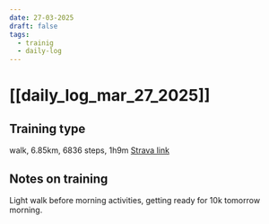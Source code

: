 ```yaml
---
date: 27-03-2025
draft: false
tags:
  - trainig
  - daily-log
---
```

# [[daily_log_mar_27_2025]]
## Training type
walk, 6.85km, 6836 steps, 1h9m
[Strava link](https://www.strava.com/activities/13998839600)

## Notes on training
Light walk before morning activities, getting ready for 10k tomorrow morning.



